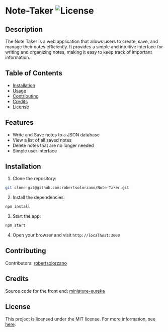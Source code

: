 # Note-Taker ![License](https://img.shields.io/badge/License-MIT-blue.svg) 

## Description

The Note Taker is a web application that allows users to create, save, and manage their notes efficiently. It provides a simple and intuitive interface for writing and organizing notes, making it easy to keep track of important information.

## Table of Contents

- [Installation](#installation)
- [Usage](#usage)
- [Contributing](#contributing)
- [Credits](#credits)
- [License](#license)

## Features

- Write and Save notes to a JSON database
- View a list of all saved notes
- Delete notes that are no longer needed
- Simple user interface

## Installation

1. Clone the repository:
```bash
git clone git@github.com:robertsolorzano/Note-Taker.git
```

2. Install the dependencies:
```bash
npm install
```

3. Start the app: 
```bash
npm start
```

4. Open your browser and visit ```http://localhost:3000```


## Contributing

Contributors: [robertsolorzano](https://github.com/robertsolorzano)

## Credits

Source code for the front end: [miniature-eureka
](https://github.com/coding-boot-camp/miniature-eureka)



## License

This project is licensed under the MIT license. For more information, see [here](https://opensource.org/licenses/MIT).
  
